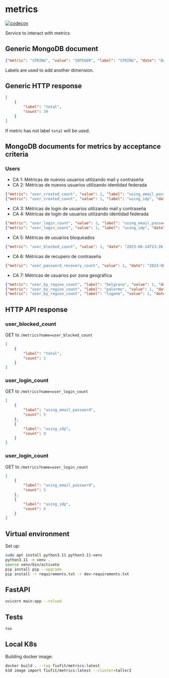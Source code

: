 # metrics

[![codecov](https://codecov.io/gh/Taller-2-FIUBA/metrics/branch/main/graph/badge.svg?token=naVHuDML0R)](https://codecov.io/gh/Taller-2-FIUBA/metrics)

Service to interact with metrics

## Generic MongoDB document

```json
{"metric": "STRING", "value": "INTEGER", "label": "STRING", "date": "DATE"}
```

Labels are used to add another dimension.

## Generic HTTP response

```json
[
    {
        "label": "total",
        "count": 30
    }
]
```

If metric has not label `total` will be used.

## MongoDB documents for metrics by acceptance criteria

### Users

- CA 1: Métricas de nuevos usuarios utilizando mail y contraseña
- CA 2: Métricas de nuevos usuarios utilizando identidad federada

```json
{"metric": "user_created_count", "value": 1, "label": "using_email_password", "date": "2023-06-24T23:26:45-03:00"}
{"metric": "user_created_count", "value": 1, "label": "using_idp", "date": "2023-06-24T23:26:45-03:00"}
```

- CA 3: Métricas de login de usuarios utilizando mail y contraseña
- CA 4: Métricas de login de usuarios utilizando identidad federada

```json
{"metric": "user_login_count", "value": 1, "label": "using_email_password", "date": "2023-06-24T23:26:45-03:00"}
{"metric": "user_login_count", "value": 1, "label": "using_idp", "date": "2023-06-24T23:26:45-03:00"}
```

- CA 5: Métricas de usuarios bloqueados

```json
{"metric": "user_blocked_count", "value": 1, "date": "2023-06-24T23:26:45-03:00"}
```

- CA 6: Métricas de recupero de contraseña

```json
{"metric": "user_password_recovery_count", "value": 1, "date": "2023-06-24T23:26:45-03:00"}
```

- CA 7: Métricas de usuarios por zona geográfica

```json
{"metric": "user_by_region_count", "label": "belgrano", "value": 1, "date": "2023-06-24T23:26:45-03:00"}
{"metric": "user_by_region_count", "label": "palermo", "value": 1, "date": "2023-06-24T23:26:45-03:00"}
{"metric": "user_by_region_count", "label": "lugano", "value": 1, "date": "2023-06-24T23:26:45-03:00"}
```

## HTTP API response

### user_blocked_count

GET to `/metrics?name=user_blocked_count`

```json
[
    {
        "label": "total",
        "count": 1
    }
]
```

### user_login_count

GET to `/metrics?name=user_login_count`

```json
[
    {
        "label": "using_email_password",
        "count": 5
    },
    {
        "label": "using_idp",
        "count": 0
    }
]
```

### user_login_count

GET to `/metrics?name=user_login_count`

```json
[
    {
        "label": "using_email_password",
        "count": 5
    },
    {
        "label": "using_idp",
        "count": 0
    }
]
```

## Virtual environment

Set up:

```bash
sudo apt install python3.11 python3.11-venv
python3.11 -m venv .
source venv/bin/activate
pip install pip --upgrade
pip install -r requirements.txt -r dev-requirements.txt
```

## FastAPI

```bash
uvicorn main:app --reload
```

## Tests

```bash
tox
```

## Local K8s

Building docker image:

```bash
docker build . --tag fiufit/metrics:latest
k3d image import fiufit/metrics:latest --cluster=taller2
```

